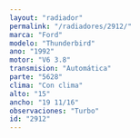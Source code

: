 ```yaml
---
layout: "radiador"
permalink: "/radiadores/2912/"
marca: "Ford"
modelo: "Thunderbird"
ano: "1992"
motor: "V6 3.8"
transmision: "Automática"
parte: "5628"
clima: "Con clima"
alto: "15"
ancho: "19 11/16"
observaciones: "Turbo"
id: "2912"
---
```


